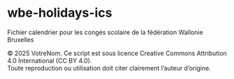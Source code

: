 # wbe-holidays-ics
Fichier calendrier pour les congés scolaire de la fédération Wallonie Bruxelles


© 2025 VotreNom. Ce script est sous licence Creative Commons Attribution 4.0 International (CC BY 4.0).  
Toute reproduction ou utilisation doit citer clairement l’auteur d’origine.
